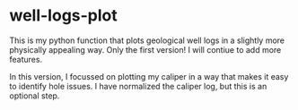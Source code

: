 # well-logs-plot
This is my python function that plots geological well logs in a slightly more physically appealing way. Only the first version! I will contiue to add more features.

In this version, I focussed on plotting my caliper in a way that makes it easy to identify hole issues. I have normalized the caliper log, but this is an optional step.

